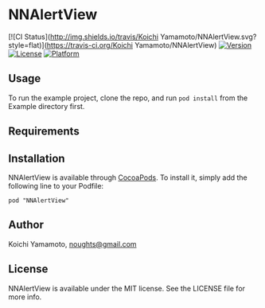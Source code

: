 # NNAlertView

[![CI Status](http://img.shields.io/travis/Koichi Yamamoto/NNAlertView.svg?style=flat)](https://travis-ci.org/Koichi Yamamoto/NNAlertView)
[![Version](https://img.shields.io/cocoapods/v/NNAlertView.svg?style=flat)](http://cocoadocs.org/docsets/NNAlertView)
[![License](https://img.shields.io/cocoapods/l/NNAlertView.svg?style=flat)](http://cocoadocs.org/docsets/NNAlertView)
[![Platform](https://img.shields.io/cocoapods/p/NNAlertView.svg?style=flat)](http://cocoadocs.org/docsets/NNAlertView)

## Usage

To run the example project, clone the repo, and run `pod install` from the Example directory first.

## Requirements

## Installation

NNAlertView is available through [CocoaPods](http://cocoapods.org). To install
it, simply add the following line to your Podfile:

    pod "NNAlertView"

## Author

Koichi Yamamoto, noughts@gmail.com

## License

NNAlertView is available under the MIT license. See the LICENSE file for more info.

